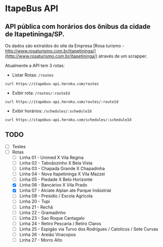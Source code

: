 # ItapeBus API

## API pública com horários dos ônibus da cidade de Itapetininga/SP.

Os dados são extraídos do site da Empresa [Rosa turismo - http://www.rosaturismo.com.br/itapetininga/](http://www.rosaturismo.com.br/itapetininga/) através de um scrapper.

Atualmente a API tem 3 rotas:

- Listar Rotas: `/routes`

```shell
curl https://itapebus-api.heroku.com/routes
```

- Exibir rota: `/routes/:routeId`

```shell
curl https://itapebus-api.heroku.com/routes/:routeId
```

- Exibir horários: `/schedules/:scheduleId`

```shell
curl https://itapebus-api.heroku.com/schedules/:scheduleId
```

## TODO

- [ ] Testes
- [ ] Rotas
  - [ ] Linha 01 - Unimed X Vila Regina
  - [ ] Linha 02 - Taboãozinho X Bela Vista
  - [ ] Linha 03 - Chapada Grande X Chapadinha
  - [ ] Linha 04 - Nova Itapetininga X Vila Mazzei
  - [ ] Linha 05 - Piedade X Belo Horizonte
  - [x] Linha 06 - Bancários X Vila Prado
  - [x] Linha 07 - Alciate Alplan ate Parque Indústrial
  - [ ] Linha 08 - Presidio / Escola Agrícola
  - [ ] Linha 20 - Tupi
  - [ ] Linha 21 - Rechã
  - [ ] Linha 22 - Gramadinho
  - [ ] Linha 23 - Sao Roque Cantagalo
  - [ ] Linha 24 - Retiro Pescaria / Retiro Claros
  - [ ] Linha 25 - Espigão via Turvo dos Rodrigues / Catolicos / Sete Curvas
  - [ ] Linha 26 - Areião Viracopos
  - [ ] Linha 27 - Morro Alto
